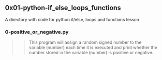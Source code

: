 ## 0x01-python-if_else_loops_functions
A directory with code for python if/else, loops and functions lesson
### 0-positive_or_negative.py
>> This program will assign a random signed number to the variable (number) each time it is executed and print whether the number stored in the variable (number) is positive or negative.